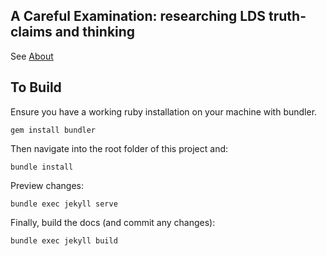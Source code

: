 ## A Careful Examination: researching LDS truth-claims and thinking

See [About](https://faenrandir.github.io/a_careful_examination/about/)

## To Build

Ensure you have a working ruby installation on your machine with bundler.

    gem install bundler

Then navigate into the root folder of this project and:

    bundle install

Preview changes:

    bundle exec jekyll serve

Finally, build the docs (and commit any changes):

    bundle exec jekyll build
